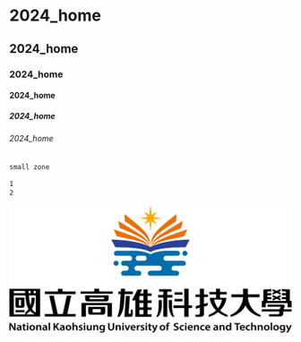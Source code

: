 # 2024_home
## 2024_home
### 2024_home
#### 2024_home
##### 2024_home
###### 2024_home

`small zone`

```big zone
1
2
```

![NKUST](nkust.png.png "NKUST")
